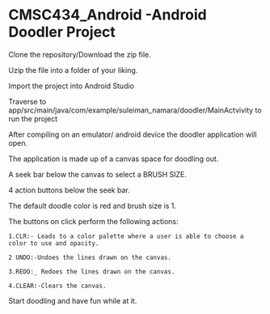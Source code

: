 # CMSC434_Android -Android Doodler Project

Clone the repository/Download the zip file.

Uzip the file into a folder of your liking.

Import the project into Android Studio

Traverse to app/src/main/java/com/example/suleiman_namara/doodler/MainActvivity to run the project

After compiling on an emulator/ android device the doodler application will open.

The application is made up of a canvas space for doodling out. 

A seek bar below the canvas to select a BRUSH SIZE.

4 action buttons below the seek bar.

The default doodle color is red and brush size is 1.

The buttons on click perform the following actions:
   
    1.CLR:- Leads to a color palette where a user is able to choose a color to use and opacity.
   
    2 UNDO:-Undoes the lines drawn on the canvas.
   
    3.REDO:_ Redoes the lines drawn on the canvas.
   
    4.CLEAR:-Clears the canvas.

Start doodling and have fun while at it.
